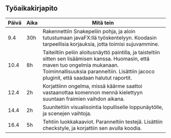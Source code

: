## Työaikakirjapito

Päivä | Aika | Mitä tein
------- | ------- | -------
9.4 | 30h | Rakennettiin Snakepeliin pohja, ja aloin tutustumaan javaFX:llä työskentelyyn. Koodasin tarpeellisia korjauksia, jotta toimisi sujuvammine.
10.4 |   8h  |    Taiteiltiin peliin aloitusnäyttö paintilla, ja taisteltiin sitten sen lisäämisen kanssa. Huomasin, että maven tuo ongelmia mukanaan. Toiminnallisuuksia paranneltiin. Lisättiin jacoco pluginit, että saadaan halutut raportit.
12.4 |    2h    |   Korjattiinn ongelma, missä käärme saattoi vastaanottaa komennon mennä kielettyyn suuntaan fraimien vaihdon aikana.
14.4   |  2h    |   Suuniteltiin visualisointia lopulliselle loppunäytölle, ja scenejen vaihtoja.
16.4  |   5h   |    Tehtiin luokkakaaviot. Paranneltiin testejä. Lisättiin checkstyle, ja korjattiin sen avulla koodia.
